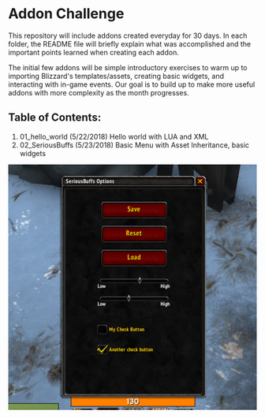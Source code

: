# Addon Challenge

This repository will include addons created everyday for 30 days. In each folder, the README file will briefly explain what was accomplished and the important points learned when creating each addon. 

The initial few addons will be simple introductory exercises to warm up to importing Blizzard's templates/assets, creating basic widgets, and interacting with in-game events. Our goal is to  build up to make more useful addons with more complexity as the month progresses.

## Table of Contents:

1. 01_hello_world (5/22/2018) Hello world with LUA and XML
2. 02_SeriousBuffs (5/23/2018) Basic Menu with Asset Inheritance, basic widgets

![alt text](https://github.com/andrew-hu/addonchallenge/blob/master/images/02_SeriousBuffs.PNG?raw=true "Most recent addon screencap")